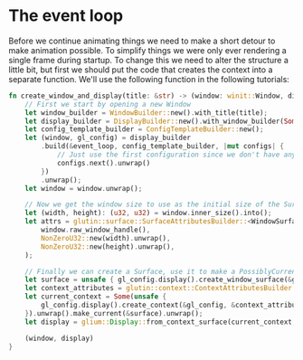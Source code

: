 # The event loop

Before we continue animating things we need to make a short detour to make animation possible.
To simplify things we were only ever rendering a single frame during startup.
To change this we need to alter the structure a little bit, but first we should put the code that creates the context into a separate function. We'll use the following function in the following tutorials:

```rust
fn create_window_and_display(title: &str) -> (window: winit::Window, display: glium::Display<WindowSurface>) {
    // First we start by opening a new Window
    let window_builder = WindowBuilder::new().with_title(title);
    let display_builder = DisplayBuilder::new().with_window_builder(Some(window_builder));
    let config_template_builder = ConfigTemplateBuilder::new();
    let (window, gl_config) = display_builder
        .build(&event_loop, config_template_builder, |mut configs| {
            // Just use the first configuration since we don't have any special preferences right now
            configs.next().unwrap()
        })
        .unwrap();
    let window = window.unwrap();

    // Now we get the window size to use as the initial size of the Surface
    let (width, height): (u32, u32) = window.inner_size().into();
    let attrs = glutin::surface::SurfaceAttributesBuilder::<WindowSurface>::new().build(
        window.raw_window_handle(),
        NonZeroU32::new(width).unwrap(),
        NonZeroU32::new(height).unwrap(),
    );

    // Finally we can create a Surface, use it to make a PossiblyCurrentContext and create the glium Display
    let surface = unsafe { gl_config.display().create_window_surface(&gl_config, &attrs).unwrap() };
    let context_attributes = glutin::context::ContextAttributesBuilder::new().build(Some(window.raw_window_handle()));
    let current_context = Some(unsafe {
        gl_config.display().create_context(&gl_config, &context_attributes).expect("failed to create context")
    }).unwrap().make_current(&surface).unwrap();
    let display = glium::Display::from_context_surface(current_context, surface).unwrap();

    (window, display)
}
```